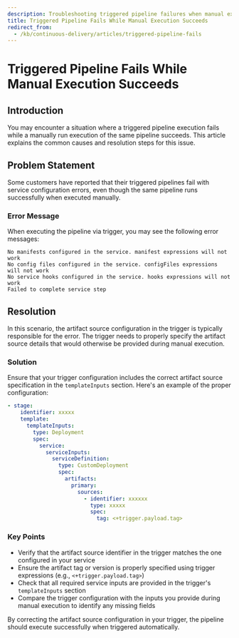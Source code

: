```yaml
---
description: Troubleshooting triggered pipeline failures when manual execution succeeds
title: Triggered Pipeline Fails While Manual Execution Succeeds
redirect_from: 
  - /kb/continuous-delivery/articles/triggered-pipeline-fails
---
```


# Triggered Pipeline Fails While Manual Execution Succeeds

## Introduction

You may encounter a situation where a triggered pipeline execution fails while a manually run execution of the same pipeline succeeds. This article explains the common causes and resolution steps for this issue.

## Problem Statement

Some customers have reported that their triggered pipelines fail with service configuration errors, even though the same pipeline runs successfully when executed manually.

### Error Message

When executing the pipeline via trigger, you may see the following error messages:

```
No manifests configured in the service. manifest expressions will not work
No config files configured in the service. configFiles expressions will not work
No service hooks configured in the service. hooks expressions will not work
Failed to complete service step
```

## Resolution

In this scenario, the artifact source configuration in the trigger is typically responsible for the error. The trigger needs to properly specify the artifact source details that would otherwise be provided during manual execution.

### Solution

Ensure that your trigger configuration includes the correct artifact source specification in the `templateInputs` section. Here's an example of the proper configuration:

```yaml
- stage:
    identifier: xxxxx
    template:
      templateInputs:
        type: Deployment
        spec:
          service:
            serviceInputs:
              serviceDefinition:
                type: CustomDeployment
                spec:
                  artifacts:
                    primary:
                      sources:
                        - identifier: xxxxxx
                          type: xxxxx
                          spec:
                            tag: <+trigger.payload.tag>
```

### Key Points

- Verify that the artifact source identifier in the trigger matches the one configured in your service
- Ensure the artifact tag or version is properly specified using trigger expressions (e.g., `<+trigger.payload.tag>`)
- Check that all required service inputs are provided in the trigger's `templateInputs` section
- Compare the trigger configuration with the inputs you provide during manual execution to identify any missing fields

By correcting the artifact source configuration in your trigger, the pipeline should execute successfully when triggered automatically.
